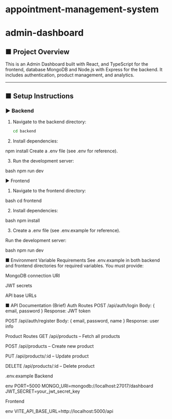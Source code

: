# appointment-management-system
# admin-dashboard

## ■ Project Overview

This is an Admin Dashboard built with React, and TypeScript for the frontend, database MongoDB and Node.js with Express for the backend. It includes authentication, product management, and analytics.

---

## ■ Setup Instructions

### ▶ Backend

1. Navigate to the backend directory:
   ```bash
   cd backend

2. Install dependencies:

npm install
Create a .env file (see .env for reference).

3. Run the development server:

bash
npm run dev


▶ Frontend
1. Navigate to the frontend directory:

bash
cd frontend

2. Install dependencies:

bash
npm install

3. Create a .env file (see .env.example for reference).

Run the development server:

bash
npm run dev


■ Environment Variable Requirements
See .env.example in both backend and frontend directories for required variables. You must provide:

MongoDB connection URI

JWT secrets

API base URLs

■ API Documentation (Brief)
Auth Routes
POST /api/auth/login
Body: { email, password }
Response: JWT token

POST /api/auth/register
Body: { email, password, name }
Response: user info

Product Routes
GET /api/products – Fetch all products

POST /api/products – Create new product

PUT /api/products/:id – Update product

DELETE /api/products/:id – Delete product

.env.example
Backend

env
PORT=5000
MONGO_URI=mongodb://localhost:27017/dashboard
JWT_SECRET=your_jwt_secret_key

Frontend

env
VITE_API_BASE_URL=http://localhost:5000/api
